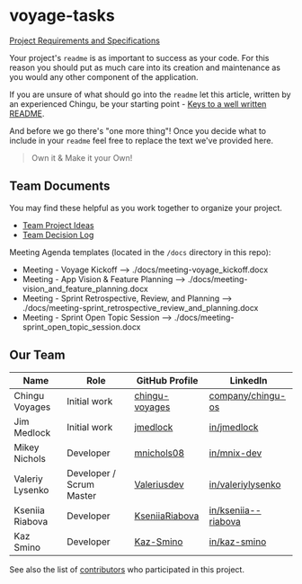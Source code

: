 # voyage-tasks

[Project Requirements and Specifications](./reqs-and-specs.md)

Your project's `readme` is as important to success as your code. For 
this reason you should put as much care into its creation and maintenance
as you would any other component of the application.

If you are unsure of what should go into the `readme` let this article,
written by an experienced Chingu, be your starting point - 
[Keys to a well written README](https://tinyurl.com/yk3wubft).

And before we go there's "one more thing"! Once you decide what to include
in your `readme` feel free to replace the text we've provided here.

> Own it & Make it your Own!

## Team Documents

You may find these helpful as you work together to organize your project.

- [Team Project Ideas](./docs/team_project_ideas.md)
- [Team Decision Log](./docs/team_decision_log.md)

Meeting Agenda templates (located in the `/docs` directory in this repo):

- Meeting - Voyage Kickoff --> ./docs/meeting-voyage_kickoff.docx
- Meeting - App Vision & Feature Planning --> ./docs/meeting-vision_and_feature_planning.docx
- Meeting - Sprint Retrospective, Review, and Planning --> ./docs/meeting-sprint_retrospective_review_and_planning.docx
- Meeting - Sprint Open Topic Session --> ./docs/meeting-sprint_open_topic_session.docx

## Our Team
<!-- Please add your name to the table below in alphabetical order -->
| Name | Role | GitHub Profile | LinkedIn | 
| --- | --- | --- | --- |
| Chingu Voyages | Initial work | [chingu-voyages](https://github.com/chingu-voyages) | [company/chingu-os](https://www.linkedin.com/company/chingu-os/) |
| Jim Medlock | Initial work | [jmedlock](https://github.com/jdmedlock) | [in/jmedlock](https://www.linkedin.com/in/jdmedlock/)
| Mikey Nichols | Developer | [mnichols08](https://github.com/mnichols08) | [in/mnix-dev](https://linkedin.com/in/mnix-dev)
| Valeriy Lysenko | Developer / Scrum Master | [Valeriusdev](https://github.com/Valeriusdev) | [in/valeriylysenko](https://www.linkedin.com/in/valeriylysenko/)
| Kseniia Riabova | Developer | [KseniiaRiabova](https://github.com/KseniiaRiabova) | [in/kseniia--riabova](linkedin.com/in/kseniia--riabova)
| Kaz Smino | Developer | [Kaz-Smino](https://github.com/Kaz-Smino) | [in/kaz-smino](linkedin.com/in/kaz-smino)

See also the list of [contributors](./CONTRIBUTORS.md) who participated in this project.
